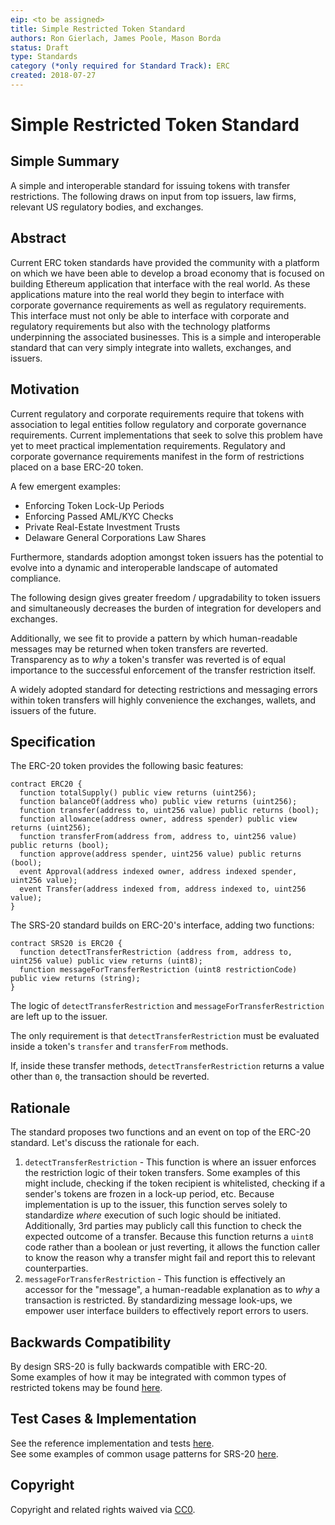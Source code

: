 ```yaml
---
eip: <to be assigned>
title: Simple Restricted Token Standard
authors: Ron Gierlach, James Poole, Mason Borda 
status: Draft
type: Standards
category (*only required for Standard Track): ERC
created: 2018-07-27
---
```


<!--You can leave these HTML comments in your merged EIP and delete the visible duplicate text guides, they will not appear and may be helpful to refer to if you edit it again. This is the suggested template for new EIPs. Note that an EIP number will be assigned by an editor. When opening a pull request to submit your EIP, please use an abbreviated title in the filename, `eip-draft_title_abbrev.md`. The title should be 44 characters or less.-->

# Simple Restricted Token Standard

## Simple Summary

<!--"If you can't explain it simply, you don't understand it well enough." Provide a simplified and layman-accessible explanation of the EIP.-->

A simple and interoperable standard for issuing tokens with transfer restrictions. The following draws on input from top issuers, law firms, relevant US regulatory bodies, and exchanges.

## Abstract

<!--A short (~200 word) description of the technical issue being addressed.-->

Current ERC token standards have provided the community with a platform on which we have been able to develop a broad economy that is focused on building Ethereum application that interface with the real world. As these applications mature into the real world they begin to interface with corporate governance requirements as well as regulatory requirements. This interface must not only be able to interface with corporate and regulatory requirements but also with the technology platforms underpinning the associated businesses. This is a simple and interoperable standard that can very simply integrate into wallets, exchanges, and issuers.

## Motivation

<!--The motivation is critical for EIPs that want to change the Ethereum protocol. It should clearly explain why the existing protocol specification is inadequate to address the problem that the EIP solves. EIP submissions without sufficient motivation may be rejected outright.-->

Current regulatory and corporate requirements require that tokens with association to legal entities follow regulatory and corporate governance requirements. Current implementations that seek to solve this problem have yet to meet practical implementation requirements. Regulatory and corporate governance requirements manifest in the form of restrictions placed on a base ERC-20 token.

A few emergent examples:

- Enforcing Token Lock-Up Periods
- Enforcing Passed AML/KYC Checks
- Private Real-Estate Investment Trusts
- Delaware General Corporations Law Shares

Furthermore, standards adoption amongst token issuers has the potential to evolve into a dynamic and interoperable landscape of automated compliance.

The following design gives greater freedom / upgradability to token issuers and simultaneously decreases the burden of integration for developers and exchanges.

Additionally, we see fit to provide a pattern by which human-readable messages may be returned when token transfers are reverted. Transparency as to _why_ a token's transfer was reverted is of equal importance to the successful enforcement of the transfer restriction itself.

A widely adopted standard for detecting restrictions and messaging errors within token transfers will highly convenience the exchanges, wallets, and issuers of the future.

## Specification

<!--The technical specification should describe the syntax and semantics of any new feature. The specification should be detailed enough to allow competing, interoperable implementations for any of the current Ethereum platforms (go-ethereum, parity, cpp-ethereum, ethereumj, ethereumjs, and [others](https://github.com/ethereum/wiki/wiki/Clients)).-->

The ERC-20 token provides the following basic features:
```solidity
contract ERC20 {
  function totalSupply() public view returns (uint256);
  function balanceOf(address who) public view returns (uint256);
  function transfer(address to, uint256 value) public returns (bool);
  function allowance(address owner, address spender) public view returns (uint256);
  function transferFrom(address from, address to, uint256 value) public returns (bool);
  function approve(address spender, uint256 value) public returns (bool);
  event Approval(address indexed owner, address indexed spender, uint256 value);
  event Transfer(address indexed from, address indexed to, uint256 value);
}
```
The SRS-20 standard builds on ERC-20's interface, adding two functions:
```solidity
contract SRS20 is ERC20 {
  function detectTransferRestriction (address from, address to, uint256 value) public view returns (uint8);
  function messageForTransferRestriction (uint8 restrictionCode) public view returns (string);
}
```

The logic of `detectTransferRestriction` and `messageForTransferRestriction` are left up to the issuer.

The only requirement is that `detectTransferRestriction` must be evaluated inside a token's `transfer` and `transferFrom` methods.

If, inside these transfer methods, `detectTransferRestriction` returns a value other than `0`, the transaction should be reverted.

## Rationale

<!--The rationale fleshes out the specification by describing what motivated the design and why particular design decisions were made. It should describe alternate designs that were considered and related work, e.g. how the feature is supported in other languages. The rationale may also provide evidence of consensus within the community, and should discuss important objections or concerns raised during discussion.-->

The standard proposes two functions and an event on top of the ERC-20 standard. Let's discuss the rationale for each.

1. `detectTransferRestriction` - This function is where an issuer enforces the restriction logic of their token transfers. Some examples of this might include, checking if the token recipient is whitelisted, checking if a sender's tokens are frozen in a lock-up period, etc. Because implementation is up to the issuer, this function serves solely to standardize _where_ execution of such logic should be initiated. Additionally, 3rd parties may publicly call this function to check the expected outcome of a transfer. Because this function returns a `uint8` code rather than a boolean or just reverting, it allows the function caller to know the reason why a transfer might fail and report this to relevant counterparties.
2. `messageForTransferRestriction` - This function is effectively an accessor for the "message", a human-readable explanation as to _why_ a transaction is restricted. By standardizing message look-ups, we empower user interface builders to effectively report errors to users.

## Backwards Compatibility

<!--All EIPs that introduce backwards incompatibilities must include a section describing these incompatibilities and their severity. The EIP must explain how the author proposes to deal with these incompatibilities. EIP submissions without a sufficient backwards compatibility treatise may be rejected outright.-->

By design SRS-20 is fully backwards compatible with ERC-20.  
Some examples of how it may be integrated with common types of restricted tokens may be found [here](#link-to-examples-repo).

## Test Cases & Implementation

<!--Test cases for an implementation are mandatory for EIPs that are affecting consensus changes. Other EIPs can choose to include links to test cases if applicable.-->

<!--The implementations must be completed before any EIP is given status "Final", but it need not be completed before the EIP is accepted. While there is merit to the approach of reaching consensus on the specification and rationale before writing code, the principle of "rough consensus and running code" is still useful when it comes to resolving many discussions of API details.-->

See the reference implementation and tests [here](https://github.com/tokensoft/SRS20-reference-implementation#readme).  
See some examples of common usage patterns for SRS-20 [here](https://github.com/tokensoft/simple-restricted-token-standard#readme).

## Copyright

Copyright and related rights waived via [CC0](https://creativecommons.org/publicdomain/zero/1.0/).
